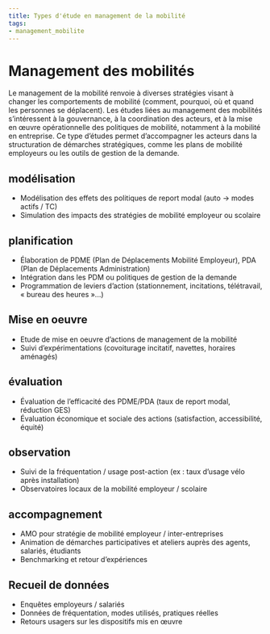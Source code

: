 ```yaml
---
title: Types d'étude en management de la mobilité
tags:
- management_mobilite
---
```

# Management des mobilités
Le management de la mobilité renvoie à diverses stratégies visant à changer les comportements de mobilité (comment, pourquoi, où et quand les personnes se déplacent). Les études liées au management des mobilités s’intéressent à la gouvernance, à la coordination des acteurs, et à la mise en œuvre opérationnelle des politiques de mobilité, notamment à la mobilité en entreprise. Ce type d’études permet d’accompagner les acteurs dans la structuration de démarches stratégiques, comme les plans de mobilité employeurs ou les outils de gestion de la demande.

## modélisation
- Modélisation des effets des politiques de report modal (auto → modes actifs / TC)
- Simulation des impacts des stratégies de mobilité employeur ou scolaire

## planification
- Élaboration de PDME (Plan de Déplacements Mobilité Employeur), PDA (Plan de Déplacements Administration)
- Intégration dans les PDM ou politiques de gestion de la demande
- Programmation de leviers d’action (stationnement, incitations, télétravail, « bureau des heures »...)

## Mise en oeuvre
- Etude de mise en oeuvre d’actions de management de la mobilité
- Suivi d’expérimentations (covoiturage incitatif, navettes, horaires aménagés)

## évaluation
- Évaluation de l’efficacité des PDME/PDA (taux de report modal, réduction GES)
- Évaluation économique et sociale des actions (satisfaction, accessibilité, équité)

## observation
- Suivi de la fréquentation / usage post-action (ex : taux d’usage vélo après installation)
- Observatoires locaux de la mobilité employeur / scolaire

## accompagnement
- AMO pour stratégie de mobilité employeur / inter-entreprises
- Animation de démarches participatives et ateliers auprès des agents, salariés, étudiants
- Benchmarking et retour d’expériences

## Recueil de données
- Enquêtes employeurs / salariés
- Données de fréquentation, modes utilisés, pratiques réelles
- Retours usagers sur les dispositifs mis en œuvre
